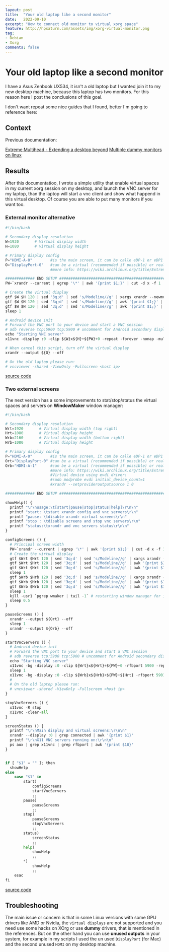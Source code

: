 ```yaml
---
layout: post
title:  "Your old laptop like a second monitor"
date:   2022-09-10
excerpt: "How to connect old monitor to virtual xorg space"
feature: http://hpsaturn.com/assets/img/xorg-virtual-monitor.png
tag:
- Debian
- Xorg
comments: false
---
```


# Your old laptop like a second monitor

I have a Asus Zenbook UX534, it isn't a old laptop but I wanted join it to my new desktop machine, because this laptop has two monitors. For this reason here I post the conclusions of this goal.

I don't want repeat some nice guides that I found, better I'm going to reference here:

## Context

Previous documentation:

[Extreme Multihead - Extending a desktop beyond](https://wiki.archlinux.org/title/Extreme_Multihead#Extending_a_desktop_beyond_the_local_system)
[Multiple dummy monitors on linux](https://unix.stackexchange.com/questions/651714/multiple-dummy-monitors-on-remote-headless-linux-for-vnc-to-local-multiple-monit)


## Results

After this documentatioo, I wrote a simple utility that enable virtual spaces in my current xorg session on my desktop, and launch the VNC server for my laptop, than the laptop will start a vnc client and show what happend in this virtual desktop. Of course you are able to put many monitors if you want too.

### External monitor alternative

```python
#!/bin/bash

# Secondary display resolution
W=1920       # Virtual display width
H=1080       # Virtual display height

# Primary display config
P="HDMI-A-0"        #is the main screen, it can be calle eDP-1 or eDP1 depending on the driver
O="DisplayPort-0"   #can be a virtual (recommended if possible) or real output accepted by the xog driver.
                    #more info: https://wiki.archlinux.org/title/Extreme_Multihead#VNC

############# END SETUP ##############################################################
PW=`xrandr --current | egrep '\*' | awk '{print $1;}' | cut -d x -f 1 | head -n 1`

# Create the virtual display
gtf $W $H 120 | sed '3q;d' | sed 's/Modeline//g' | xargs xrandr --newmode
gtf $W $H 120 | sed '3q;d' | sed 's/Modeline//g' | awk '{print $1;}' | sed 's/^.\(.*\).$/\1/' | xargs xrandr --addmode $O
gtf $W $H 120 | sed '3q;d' | sed 's/Modeline//g' | awk '{print $1;}' | sed 's/^.\(.*\).$/\1/' | xargs xrandr --output $O --right-of $P --mode
sleep 1

# Android device init
# Forward the VNC port to your device and start a VNC session
# adb reverse tcp:5900 tcp:5900 # uncomment for Android secondary display
echo "Starting VNC server"
x11vnc -display :0 -clip ${W}x${H}+${PW}+0 -repeat -forever -nonap -multiptr -noxfixes

# When cancel this script, turn off the virtual display
xrandr --output ${O} --off

# On the old laptop please run:
# vncviewer -shared -ViewOnly -Fullscreen <host ip>
```
[source code](https://gist.github.com/hpsaturn/7b6d15f149eb5bb9bdb19b94b1b34c42)

### Two external screens

The next version has a some improvements to stat/stop/status the virtual spaces and servers on **WindowMaker** window manager:

```python
#!/bin/bash

# Secondary display resolution
Wrt=1920       # Virtual display width (top right)
Hrt=1080       # Virtual display height
Wrb=2160       # Virtual display width (bottom right)
Hrb=1080       # Virtual display height

# Primary display config
P="HDMI-A-0"        #is the main screen, it can be calle eDP-1 or eDP1 depending on the driver
Ort="DisplayPort-0" #can be a virtual (recommended if possible) or real output accepted by the xog driver.
Orb="HDMI-A-1"      #can be a virtual (recommended if possible) or real output accepted by the xog driver.
                    #more info: https://wiki.archlinux.org/title/Extreme_Multihead#VNC
                    #Virtual device using evdi driver:
                    #sudo modprobe evdi initial_device_count=1
                    #xrandr --setprovideroutputsource 1 0

############# END SETUP ##############################################################

showHelp() {
  printf "\r\nusage:\t[start|pause|stop|status|help]\r\n\n"
  printf "start: \tstart xrandr config and vnc servers\r\n"
  printf "pause: \tdisable xrandr virtual screens\r\n"
  printf "stop : \tdisable screens and stop vnc servers\r\n"
  printf "status:\txrandr and vnc servers status\r\n\n"
}

configScreens () {
  # Principal screen width
  PW=`xrandr --current | egrep '\*' | awk '{print $1;}' | cut -d x -f 1 | head -n 1`
  # Create the virtual display
  gtf $Wrt $Hrt 120 | sed '3q;d' | sed 's/Modeline//g' | xargs xrandr --newmode
  gtf $Wrt $Hrt 120 | sed '3q;d' | sed 's/Modeline//g' | awk '{print $1;}' | sed 's/^.\(.*\).$/\1/' | xargs xrandr --addmode $Ort
  gtf $Wrt $Hrt 120 | sed '3q;d' | sed 's/Modeline//g' | awk '{print $1;}' | sed 's/^.\(.*\).$/\1/' | xargs xrandr --output $Ort --right-of $P --mode
  sleep 1
  gtf $Wrb $Hrb 120 | sed '3q;d' | sed 's/Modeline//g' | xargs xrandr --newmode
  gtf $Wrb $Hrb 120 | sed '3q;d' | sed 's/Modeline//g' | awk '{print $1;}' | sed 's/^.\(.*\).$/\1/' | xargs xrandr --addmode $Orb
  gtf $Wrb $Hrb 120 | sed '3q;d' | sed 's/Modeline//g' | awk '{print $1;}' | sed 's/^.\(.*\).$/\1/' | xargs xrandr --output $Orb --below $Ort --mode
  sleep 1
  kill -usr1 `pgrep wmaker | tail -1` # restarting window manager for it recognize the new setup
  sleep 0.5
}

pauseScreens () {
  xrandr --output ${Ort} --off
  sleep 1
  xrandr --output ${Orb} --off
}

startVncServers () {
  # Android device init
  # Forward the VNC port to your device and start a VNC session
  # adb reverse tcp:5900 tcp:5900 # uncomment for Android secondary display
  echo "Starting VNC server"
  x11vnc -bg -display :0 -clip ${Wrt}x${Hrt}+${PW}+0 -rfbport 5900 -repeat -forever -nonap -multiptr -noxfixes
  sleep 1
  x11vnc -bg -display :0 -clip ${Wrb}x${Hrb}+${PW}+${Hrt} -rfbport 5901 -repeat -forever -nonap -multiptr -noxfixes
  #
  # On the old laptop please run:
  # vncviewer -shared -ViewOnly -Fullscreen <host ip>
}

stopVncServers () {
  x11vnc -R stop
  x11vnc -clear-all
}

screenStatus () {
  printf "\r\nMain display and virtual screens:\r\n\n"
  xrandr --display :0 | grep connected | awk '{print $1}'
  printf "\r\nX11 VNC servers running on:\r\n\n"
  ps aux | grep x11vnc | grep rfbport | awk '{print $18}'
}


if [ "$1" = "" ]; then
  showHelp
else
    case "$1" in
        start)
            configScreens
            startVncServers
            ;;
        pause)
            pauseScreens
            ;;
        stop)
            pauseScreens
            stopVncServers
            ;;
        status)
            screenStatus
            ;;
        help)
            showHelp
            ;;
        *)
            showHelp
            ;;
    esac
fi
```

[source code](https://github.com/hpsaturn/linux_scripts/blob/master/virtual_screens)

## Troubleshooting

The main issue or concern is that in some Linux versions with some GPU drivers like AMD or Nvidia, the `virtual displays` are not supported and you need use some hacks on XOrg or use **dummy** drivers, that is mentioned in the references. But on the other hand you can use **unused outputs** in your system, for example in my scripts I used the un used `DisplayPort` (for Mac) and the second unused `HDMI` on my desktop machine.
